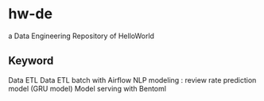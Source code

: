 # hw-de
a Data Engineering Repository of HelloWorld

## Keyword
Data ETL
Data ETL batch with Airflow
NLP modeling : review rate prediction model (GRU model)
Model serving with Bentoml
